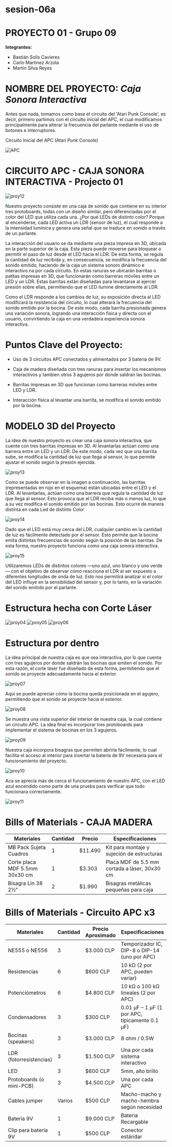 # sesion-06a

# PROYECTO 01 - Grupo 09 

**Integrantes:**
- Bastián Solís Cavieres
- Carlo Martinez Arzola
- Martin Silva Reyes

# NOMBRE DEL PROYECTO: *Caja Sonora Interactiva*

Antes que nada, tomamos como base el circuito del 'Atari Punk Console', es decir, primero partimos con el circuito inicial del APC, el cual modificamos principalmente para alterar la frecuencia del parlante mediante el uso de botones e interruptores.

Circuito Inicial del APC (Atari Punk Console)

![APC](https://upload.wikimedia.org/wikipedia/commons/f/fa/APC_with_2_555_%28pin_out%29_and_bridge_added.png)

# CIRCUITO APC - CAJA SONORA INTERACTIVA - Projecto 01 

![proy12](proy12.jpeg)

Nuestro proyecto consiste en una caja de sonido que contiene en su interior tres protoboards, todas con un diseño similar, pero diferenciadas por el color del LED que utiliza cada una. ¿Por qué LEDs de distinto color? Porque al encenderse, cada LED activa un LDR (sensor de luz), el cual responde a la intensidad lumínica y genera una señal que se traduce en sonido a través de un parlante.

La interacción del usuario se da mediante una pieza impresa en 3D, ubicada en la parte superior de la caja. Esta pieza puede moverse para bloquear o permitir el paso de luz desde el LED hacia el LDR. De esta forma, se regula la cantidad de luz recibida y, en consecuencia, se modifica la frecuencia del sonido emitido, haciendo de la caja un sistema sonoro dinámico e interactivo.na por cada circuito. En estas ranuras se ubicarán barritas o patitas impresas en 3D, que funcionarán como barreras móviles entre un LED y un LDR. Estas barritas están diseñadas para levantarse al ejercer presión sobre ellas, permitiendo que el LED ilumine directamente al LDR.

Como el LDR responde a los cambios de luz, su exposición directa al LED modificará la resistencia del circuito, lo cual alterará la frecuencia del sonido emitido por la bocina. De este modo, cada barrita presionada genera una variación sonora, logrando una interacción física y directa con el usuario, convirtiendo la caja en una verdadera experiencia sonora interactiva.

# Puntos Clave del Proyecto:

- Uso de 3 circuitos APC conectados y alimentados por 3 batería de 9V.

- Caja de madera diseñada con tres ranuras para insertar los mecanismos interactivos y tambien otros 3 agujeros por donde saldran las bocinas.

- Barritas impresas en 3D que funcionan como barreras móviles entre LED y LDR.

- Interacción física al levantar una barrita, se modifica el sonido emitido por la bocina.

# MODELO 3D del Proyecto

La idea de nuestro proyecto es crear una caja sonora interactiva, que cuente con tres barritas impresas en 3D. Al levantarlas actúan como una barrera entre un LED y un LDR. De este modo, cada vez que una barrita sube, se modifica la cantidad de luz que llega al sensor, lo que permite ajustar el sonido según la presión ejercida.

![proy13](proy13.jpeg)

Como se puede observar en la imagen a continuación, las barritas (representadas en rojo en el esquema) están ubicadas entre el LED y el LDR. Al levantarlas, actúan como una barrera que regula la cantidad de luz que llega al sensor. Esto provoca que el LDR reciba más o menos luz, lo que a su vez modifica el sonido emitido por las bocinas. Esto ocurre de manera distinta en cada Led de distinto Color

![proy14](proy14.jpeg)

Dado que el LED está muy cerca del LDR, cualquier cambio en la cantidad de luz es fácilmente detectado por el sensor. Esto permite que la bocina emita distintas frecuencias de sonido según la posición de las barritas. De esta forma, nuestro proyecto funciona como una caja sonora interactiva.



![proy15](proy15.jpeg)

Utilizaremos LEDs de distintos colores —uno azul, uno blanco y uno verde— con el objetivo de observar cómo reacciona el LDR al ser expuesto a diferentes longitudes de onda de luz. Esto nos permitirá analizar si el color del LED influye en la sensibilidad del sensor y, por lo tanto, en la variación del sonido emitido por el parlante.

# Estructura hecha con Corte Láser

![proy04](proy04.jpeg)
![proy05](proy05.jpeg)
![proy06](proy06.jpeg)

# Estructura por dentro

La idea principal de nuestra caja es que sea interactiva, por lo que cuenta con tres agujeros por donde saldrán las bocinas que emiten el sonido. Por esta razón, el corte láser fue diseñado de esta forma, permitiendo que el sonido se proyecte adecuadamente hacia el exterior.

![proy07](proy07.jpeg)

Aquí se puede apreciar cómo la bocina queda posicionada en el agujero, permitiendo que el sonido se proyecte hacia el exterior.

![proy08](proy08.jpeg)

Se muestra una vista superior del interior de nuestra caja, la cual contiene un circuito APC. La idea final es incorporar tres protoboards para implementar el sistema de bocinas en los 3 agujeros.

![proy09](proy09.jpeg)

Nuestra caja incorpora bisagras que permiten abrirla fácilmente, lo cual facilita el acceso al interior para insertar la batería de 9V necesaria para el funcionamiento del proyecto. 

![proy10](proy10.jpeg)

Aca se aprecia más de cerca el funcionamiento de nuestro APC, con el LED azul encendido como parte de una prueba para verificar que todo funcionara correctamente.

![proy11](proy11.jpeg)

# Bills of Materials - CAJA MADERA

| Materiales                   | Cantidad | Precio   | Especificaciones                         |
|-----------------------------|----------|----------|------------------------------------------|
| MB Pack Sujeta Cuadros      | 1        | $11.490  | Kit para montaje y sujeción de estructuras |
| Corte placa MDF 5.5mm 30x30 cm | 1     | $3.303   | Placa MDF de 5.5 mm cortada a láser, 30x30 cm |
| Bisagra Lin 38 2½"           | 2        | $1.990   | Bisagras metálicas pequeñas para caja    |

# Bills of Materials - Circuito APC x3 

| Materiales               | Cantidad | Precio Aproximado | Especificaciones                                 |
|--------------------------|----------|--------------------|--------------------------------------------------|
| NE555 o NE556            | 3        | $3.000 CLP         | Temporizador IC, DIP-8 o DIP-14 (uno por APC)    |
| Resistencias             | 6        | $600 CLP           | 10 kΩ (2 por APC, pueden variar)                 |
| Potenciómetros           | 6        | $4.800 CLP         | 10 kΩ o 100 kΩ lineales (2 por APC)              |
| Condensadores            | 3        | $300 CLP           | 0.01 µF – 1 µF (1 por APC, típicamente 0.1 µF)   |
| Bocinas (speakers)       | 3        | $3.000 CLP         | 8 ohm / 0.5W                                     |
| LDR (fotorresistencias)  | 3        | $1.500 CLP         | Una por cada sistema interactivo                 |
| LED                      | 3        | $600 CLP           | 5mm, alto brillo                                 |
| Protoboards (o mini-PCB) | 3        | $4.500 CLP         | Una por cada APC                                 |
| Cables jumper            | Varios   | $500 CLP           | Macho-macho y macho-hembra según necesidad       |
| Batería 9V               | 1        | $9.000 CLP         | Bateria Recargable                               |
| Clip para batería 9V     | 1        | $500 CLP           | Conector estándar                                |









